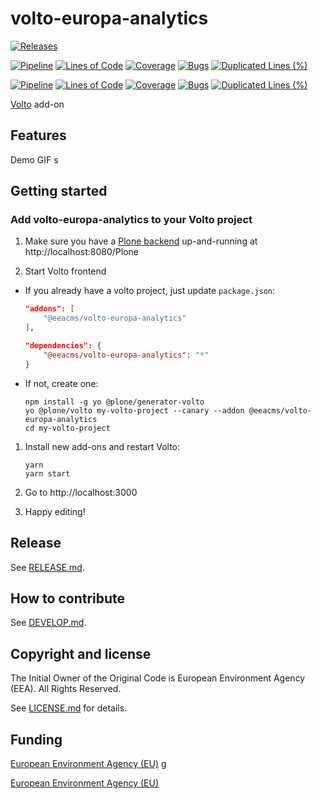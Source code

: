 # volto-europa-analytics

[![Releases](https://img.shields.io/github/v/release/eea/volto-europa-analytics)](https://github.com/eea/volto-europa-analytics/releases)

[![Pipeline](https://ci.eionet.europa.eu/buildStatus/icon?job=volto-addons%2Fvolto-europa-analytics%2Fmaster&subject=master)](https://ci.eionet.europa.eu/view/Github/job/volto-addons/job/volto-europa-analytics/job/master/display/redirect)
[![Lines of Code](https://sonarqube.eea.europa.eu/api/project_badges/measure?project=volto-europa-analytics-master&metric=ncloc)](https://sonarqube.eea.europa.eu/dashboard?id=volto-europa-analytics-master)
[![Coverage](https://sonarqube.eea.europa.eu/api/project_badges/measure?project=volto-europa-analytics-master&metric=coverage)](https://sonarqube.eea.europa.eu/dashboard?id=volto-europa-analytics-master)
[![Bugs](https://sonarqube.eea.europa.eu/api/project_badges/measure?project=volto-europa-analytics-master&metric=bugs)](https://sonarqube.eea.europa.eu/dashboard?id=volto-europa-analytics-master)
[![Duplicated Lines (%)](https://sonarqube.eea.europa.eu/api/project_badges/measure?project=volto-europa-analytics-master&metric=duplicated_lines_density)](https://sonarqube.eea.europa.eu/dashboard?id=volto-europa-analytics-master)

[![Pipeline](https://ci.eionet.europa.eu/buildStatus/icon?job=volto-addons%2Fvolto-europa-analytics%2Fdevelop&subject=develop)](https://ci.eionet.europa.eu/view/Github/job/volto-addons/job/volto-europa-analytics/job/develop/display/redirect)
[![Lines of Code](https://sonarqube.eea.europa.eu/api/project_badges/measure?project=volto-europa-analytics-develop&metric=ncloc)](https://sonarqube.eea.europa.eu/dashboard?id=volto-europa-analytics-develop)
[![Coverage](https://sonarqube.eea.europa.eu/api/project_badges/measure?project=volto-europa-analytics-develop&metric=coverage)](https://sonarqube.eea.europa.eu/dashboard?id=volto-europa-analytics-develop)
[![Bugs](https://sonarqube.eea.europa.eu/api/project_badges/measure?project=volto-europa-analytics-develop&metric=bugs)](https://sonarqube.eea.europa.eu/dashboard?id=volto-europa-analytics-develop)
[![Duplicated Lines (%)](https://sonarqube.eea.europa.eu/api/project_badges/measure?project=volto-europa-analytics-develop&metric=duplicated_lines_density)](https://sonarqube.eea.europa.eu/dashboard?id=volto-europa-analytics-develop)


[Volto](https://github.com/plone/volto) add-on

## Features

Demo GIF
s
## Getting started

### Add volto-europa-analytics to your Volto project

1. Make sure you have a [Plone backend](https://plone.org/download) up-and-running at http://localhost:8080/Plone

1. Start Volto frontend

* If you already have a volto project, just update `package.json`:

   ```JSON
   "addons": [
       "@eeacms/volto-europa-analytics"
   ],

   "dependencies": {
       "@eeacms/volto-europa-analytics": "*"
   }
   ```

* If not, create one:

   ```
   npm install -g yo @plone/generator-volto
   yo @plone/volto my-volto-project --canary --addon @eeacms/volto-europa-analytics
   cd my-volto-project
   ```

1. Install new add-ons and restart Volto:

   ```
   yarn
   yarn start
   ```

1. Go to http://localhost:3000

1. Happy editing!

## Release

See [RELEASE.md](https://github.com/eea/volto-europa-analytics/blob/master/RELEASE.md).

## How to contribute

See [DEVELOP.md](https://github.com/eea/volto-europa-analytics/blob/master/DEVELOP.md).

## Copyright and license

The Initial Owner of the Original Code is European Environment Agency (EEA).
All Rights Reserved.

See [LICENSE.md](https://github.com/eea/volto-europa-analytics/blob/master/LICENSE.md) for details.

## Funding

[European Environment Agency (EU)](http://eea.europa.eu)
g

[European Environment Agency (EU)](http://eea.europa.eu)
